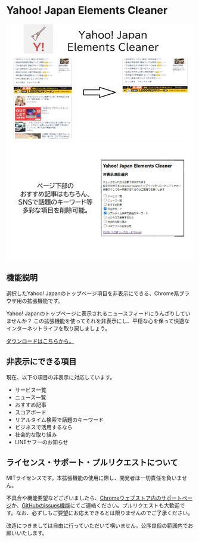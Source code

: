 # Yahoo! Japan Elements Cleaner

![スクリーンショット1](screenshot1.jpg)
![スクリーンショット2](screenshot2.jpg)

## 機能説明

選択したYahoo! Japanのトップページ項目を非表示にできる、Chrome系ブラウザ用の拡張機能です。

Yahoo! Japanのトップページに表示されるニュースフィードにうんざりしていませんか？
この拡張機能を使ってそれを非表示にし、平穏な心を保って快適なインターネットライフを取り戻しましょう。

[ダウンロードはこちらから。](https://chromewebstore.google.com/detail/yahoo-japan-elements-clea/eebgdhjgpgcjamkfocchnkmfldmgkjol)

## 非表示にできる項目

現在、以下の項目の非表示に対応しています。

- サービス一覧
- ニュース一覧
- おすすめ記事
- スコアボード
- リアルタイム検索で話題のキーワード
- ビジネスで活用するなら
- 社会的な取り組み
- LINEヤフーのお知らせ

## ライセンス・サポート・プルリクエストについて

MITライセンスです。本拡張機能の使用に際し、開発者は一切責任を負いません。

不具合や機能要望などございましたら、[Chromeウェブストア内のサポートページ](https://chromewebstore.google.com/detail/eebgdhjgpgcjamkfocchnkmfldmgkjol/support)か、[GitHubのissues機能](https://github.com/mk499490/YahooJPCleaner/issues)にてご連絡ください。プルリクエストも大歓迎です。なお、必ずしもご要望にお応えできるとは限りませんのでご了承ください。

改造につきましては自由に行っていただいて構いません。公序良俗の範囲内でお願いいたします。
